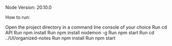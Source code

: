 Node Version: 20.10.0

How to run:

Open the project directory in a command line console of your choice
Run cd API
Run npm install
Run npm install nodemon -g
Run npm start
Run cd ../UI/organized-notes
Run npm install
Run npm start
